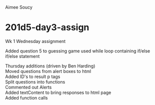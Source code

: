 Aimee Soucy
# 201d5-day3-assign
Wk 1 Wednesday assignment

Added question 5 to guessing game
used while loop containing if/else if/else statement

Thursday additions (driven by Ben Harding)<br>
Moved questions from alert boxes to html<br>
Added ID's to result p tags<br>
Split questions into functions<br>
Commented out Alerts<br>
Added textContent to bring responses to html page<br>
Added function calls<br>
